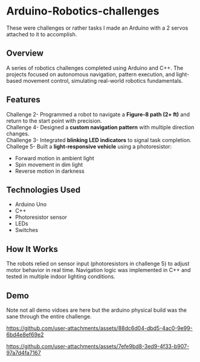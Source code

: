 # Arduino-Robotics-challenges
These were challenges or rather tasks I made an Arduino with a 2 servos attached to it to accomplish. 
## Overview
A series of robotics challenges completed using Arduino and C++. The projects focused on autonomous navigation, pattern execution, and light-based movement control, simulating real-world robotics fundamentals.

## Features
Challenge 2- Programmed a robot to navigate a **Figure-8 path (2+ ft)** and return to the start point with precision.  
Challenge 4- Designed a **custom navigation pattern** with multiple direction changes.  
Challenge 3- Integrated **blinking LED indicators** to signal task completion.  
Challege 5- Built a **light-responsive vehicle** using a photoresistor:
  - Forward motion in ambient light
  - Spin movement in dim light
  - Reverse motion in darkness

## Technologies Used
- Arduino Uno  
- C++  
- Photoresistor sensor  
- LEDs
- Switches


## How It Works
The robots relied on sensor input (photoresistors in challenge 5) to adjust motor behavior in real time. Navigation logic was implemented in C++ and tested in multiple indoor lighting conditions.

## Demo
Note not all demo vidoes are here but the arduino physical build was the sane through the entire challenge.


https://github.com/user-attachments/assets/88dc6d04-dbd5-4ac0-9e99-6bd4e8ef69e2


https://github.com/user-attachments/assets/7efe9bd8-3ed9-4f33-b907-97a7d4fa7167




